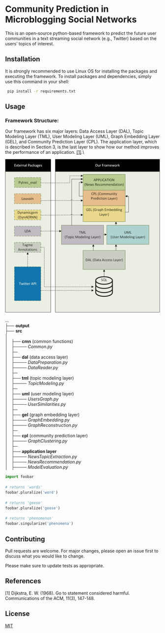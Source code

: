 
# Community Prediction in Microblogging Social Networks

This is an open-source python-based framework to predict the future user communities in a text streaming social network (e.g., Twitter) based on the users’ topics of interest.

## Installation

It is strongly recommended to use Linux OS for installing the packages and executing the framework. To install packages and dependencies, simply use this command in your shell:

```bash
 pip install -r requirements.txt
```

## Usage

### Framework Structure:
Our framework has six major layers: Data Access Layer (DAL),
Topic Modeling Layer (TML), User Modeling Layer (UML), Graph
Embedding Layer (GEL), and Community Prediction Layer (CPL).
The application layer, which is described in Section 3, is the last
layer to show how our method improves the performance of an application. [[1]](#1).\

![image info](fig1.png "T")


...\
├── **output**\
├── **src**\
│&nbsp;&nbsp;&nbsp;\
│&nbsp;&nbsp;&nbsp;├── **cmn** (common functions)\
│&nbsp;&nbsp;&nbsp;├──── *Common.py*\
│&nbsp;&nbsp;&nbsp;├─\
│&nbsp;&nbsp;&nbsp;├── **dal**  (data access layer)\
│&nbsp;&nbsp;&nbsp;├──── *DataPreparation.py*\
│&nbsp;&nbsp;&nbsp;├──── *DataReader.py*\
│&nbsp;&nbsp;&nbsp;├─\
│&nbsp;&nbsp;&nbsp;├── **tml**  (topic modeling layer)\
│&nbsp;&nbsp;&nbsp;├──── *TopicModeling.py*\
│&nbsp;&nbsp;&nbsp;├─\
│&nbsp;&nbsp;&nbsp;├── **uml** (user modeling layer)\
│&nbsp;&nbsp;&nbsp;├──── *UsersGraph.py*\
│&nbsp;&nbsp;&nbsp;├──── *UserSimilarities.py*\
│&nbsp;&nbsp;&nbsp;├─\
│&nbsp;&nbsp;&nbsp;├── **gel** (graph embedding layer)\
│&nbsp;&nbsp;&nbsp;├──── *GraphEmbedding.py*\
│&nbsp;&nbsp;&nbsp;├──── *GraphReconstruction.py*\
│&nbsp;&nbsp;&nbsp;├─\
│&nbsp;&nbsp;&nbsp;├── **cpl** (community prediction layer)\
│&nbsp;&nbsp;&nbsp;├──── *GraphClustering.py*\
│&nbsp;&nbsp;&nbsp;├─\
│&nbsp;&nbsp;&nbsp;├── **application layer**\
│&nbsp;&nbsp;&nbsp;├──── *NewsTopicExtraction.py*\
│&nbsp;&nbsp;&nbsp;├──── *NewsRecommendation.py*\
│&nbsp;&nbsp;&nbsp;├──── *ModelEvaluation.py*




```python
import foobar

# returns 'words'
foobar.pluralize('word')

# returns 'geese'
foobar.pluralize('goose')

# returns 'phenomenon'
foobar.singularize('phenomena')
```

## Contributing
Pull requests are welcome. For major changes, please open an issue first to discuss what you would like to change.

Please make sure to update tests as appropriate.


## References
<a id="1">[1]</a>  Dijkstra, E. W. (1968). 
Go to statement considered harmful. 
Communications of the ACM, 11(3), 147-148.

## License
[MIT](https://choosealicense.com/licenses/mit/)